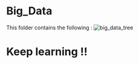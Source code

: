 # Big_Data
This folder contains the following :
![big_data_tree](https://github.com/lamia-datalover/Big_Data/assets/145395677/9fc7fd1e-a52a-4392-89ab-d61f72fa6697)
# Keep learning !!
